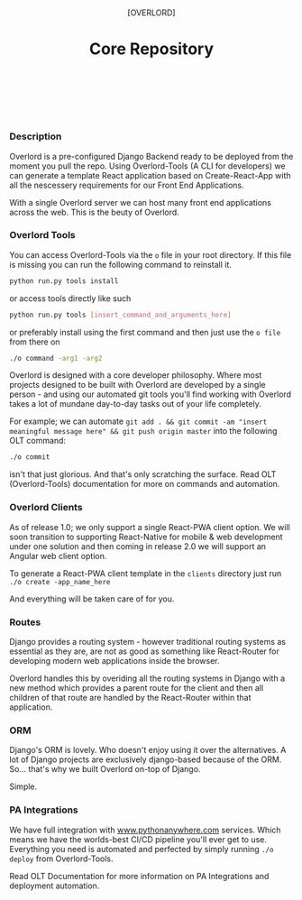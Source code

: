 
<div style="margin:0 0 128px 0;">
    <p align="center" style="border-bottom:0px;padding:9px 0 0 0;"> [OVERLORD] </p>
    <h1 align="center" style="margin-bottom:64px;border-bottom:0px;"> Core Repository </h1>
</div>


### Description

Overlord is a pre-configured Django Backend ready to be deployed from the moment you pull the repo. Using Overlord-Tools (A CLI for developers) we can generate a template React application based on Create-React-App with all the nescessery requirements for our Front End Applications.


With a single Overlord server we can host many front end applications across the web. This is the beuty of Overlord.


### Overlord Tools

You can access Overlord-Tools via the `o` file in your root directory. If this file is missing you can run the following command to reinstall it.

```bash
python run.py tools install
```

or access tools directly like such

```bash
python run.py tools [insert_command_and_arguments_here]
```

or preferably install using the first command and then just use the `o file` from there on

```bash
./o command -arg1 -arg2
```


Overlord is designed with a core developer philosophy. Where most projects designed to be built with Overlord are developed by a single person - and using our automated git tools you'll find working with Overlord takes a lot of mundane day-to-day tasks out of your life completely.


For example; we can automate `git add . && git commit -am "insert meaningful message here" && git push origin master` into the following OLT command:

```bash
./o commit
```

isn't that just glorious. And that's only scratching the surface. Read OLT (Overlord-Tools) documentation for more on commands and automation.


### Overlord Clients

As of release 1.0; we only support a single React-PWA client option. We will soon transition to supporting React-Native for mobile & web development under one solution and then coming in release 2.0 we will support an Angular web client option.

To generate a React-PWA client template in the `clients` directory just run `./o create -app_name_here`

And everything will be taken care of for you.


### Routes

Django provides a routing system - however traditional routing systems as essential as they are, are not as good as something like React-Router for developing modern web applications inside the browser.

Overlord handles this by overiding all the routing systems in Django with a new method which provides a parent route for the client and then all children of that route are handled by the React-Router within that application.


### ORM

Django's ORM is lovely. Who doesn't enjoy using it over the alternatives. A lot of Django projects are exclusively django-based because of the ORM.
So... that's why we built Overlord on-top of Django.

Simple.


### PA Integrations

We have full integration with www.pythonanywhere.com services. Which means we have the worlds-best CI/CD pipeline you'll ever get to use.
Everything you need is automated and perfected by simply running `./o deploy` from Overlord-Tools.

Read OLT Documentation for more information on PA Integrations and deployment automation.
